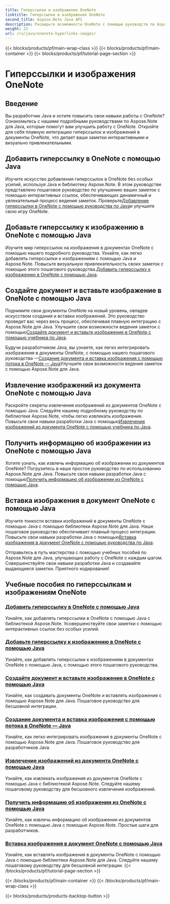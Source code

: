 ```yaml
---
title: Гиперссылки и изображения OneNote
linktitle: Гиперссылки и изображения OneNote
second_title: Aspose.Note Java API
description: Расширьте возможности OneNote с помощью руководств по Aspose.Note для Java. Научитесь добавлять гиперссылки, вставлять изображения и легко извлекать информацию об изображениях с помощью разработки на Java.
weight: 22
url: /ru/java/onenote-hyperlinks-images/
---
```


{{< blocks/products/pf/main-wrap-class >}}
{{< blocks/products/pf/main-container >}}
{{< blocks/products/pf/tutorial-page-section >}}

# Гиперссылки и изображения OneNote


## Введение

Вы разработчик Java и хотите повысить свои навыки работы с OneNote? Ознакомьтесь с нашими подробными руководствами по Aspose.Note для Java, которые помогут вам улучшить работу с OneNote. Откройте для себя плавную интеграцию гиперссылок и изображений в документы OneNote, что делает ваши заметки интерактивными и визуально привлекательными.

## Добавить гиперссылку в OneNote с помощью Java
 Изучите искусство добавления гиперссылок в OneNote без особых усилий, используя Java и библиотеку Aspose.Note. В этом руководстве представлено пошаговое руководство по улучшению ваших заметок с помощью интерактивных ссылок, обеспечивающих динамичный и увлекательный процесс ведения заметок. Проверьте[Добавление гиперссылки в OneNote с помощью руководства по Java](./add-hyperlink/)и улучшите свою игру OneNote.

## Добавьте гиперссылку к изображению в OneNote с помощью Java
 Изучите мир гиперссылок на изображения в документах OneNote с помощью нашего подробного руководства. Узнайте, как легко добавлять гиперссылки к изображениям с помощью Java и Aspose.Note. Повысьте визуальную привлекательность своих заметок с помощью этого пошагового руководства.[Добавить гиперссылку к изображению в OneNote с помощью Java](./add-hyperlink-to-image/).

## Создайте документ и вставьте изображение в OneNote с помощью Java
 Поднимите свои документы OneNote на новый уровень, овладев искусством создания и вставки изображений. Это руководство проведет вас через весь процесс, обеспечивая плавную интеграцию с Aspose.Note для Java. Улучшите свои возможности ведения заметок с помощью[Создайте документ и вставьте изображение в OneNote с помощью учебника по Java](./build-doc-insert-image/).

 Будучи разработчиком Java, вы узнаете, как легко интегрировать изображения в документы OneNote, с помощью нашего пошагового руководства —[Создание документа и вставка изображения с помощью потока в OneNote — Java](./build-doc-insert-image-stream/)Улучшите свои возможности ведения заметок с помощью Aspose.Note для Java.

## Извлечение изображений из документа OneNote с помощью Java
 Раскройте секреты извлечения изображений из документов OneNote с помощью Java. Следуйте нашему подробному руководству по библиотеке Aspose.Note, чтобы легко извлекать изображения. Повысьте свои навыки разработки Java с помощью[Извлечение изображений из документа OneNote с помощью учебника по Java](./extract-images/).

## Получить информацию об изображении из OneNote с помощью Java
 Хотите узнать, как извлечь информацию об изображении из документов OneNote? Погрузитесь в наше простое руководство по использованию Aspose.Note для Java. Повысьте свои навыки разработки Java с помощью[Получить информацию об изображении из OneNote с помощью Java](./get-image-info/).

## Вставка изображения в документ OneNote с помощью Java
 Изучите тонкости вставки изображений в документы OneNote с помощью Java с помощью библиотеки Aspose.Note для Java. Наше пошаговое руководство обеспечивает плавный процесс интеграции. Повысьте свои навыки разработки Java с помощью[Вставка изображения в документ OneNote с помощью руководства по Java](./insert-image/).

Отправьтесь в путь мастерства с помощью учебных пособий по Aspose.Note для Java, улучшающих работу с OneNote с каждым шагом. Совершенствуйте свои навыки разработки Java и создавайте выдающиеся заметки. Приятного кодирования!
## Учебные пособия по гиперссылкам и изображениям OneNote
### [Добавить гиперссылку в OneNote с помощью Java](./add-hyperlink/)
Узнайте, как добавлять гиперссылки в OneNote с помощью Java с библиотекой Aspose.Note. Усовершенствуйте свои заметки с помощью интерактивных ссылок без особых усилий.
### [Добавьте гиперссылку к изображению в OneNote с помощью Java](./add-hyperlink-to-image/)
Узнайте, как добавлять гиперссылки к изображениям в документах OneNote с помощью Java, с помощью этого пошагового руководства.
### [Создайте документ и вставьте изображение в OneNote с помощью Java](./build-doc-insert-image/)
Узнайте, как создавать документы OneNote и вставлять изображения с помощью Aspose.Note для Java. Пошаговое руководство для бесшовной интеграции.
### [Создание документа и вставка изображения с помощью потока в OneNote — Java](./build-doc-insert-image-stream/)
Узнайте, как легко интегрировать изображения в документы OneNote с помощью Aspose.Note для Java. Пошаговое руководство для разработчиков Java.
### [Извлечение изображений из документа OneNote с помощью Java](./extract-images/)
Узнайте, как извлекать изображения из документов OneNote с помощью Java с библиотекой Aspose.Note. Следуйте нашему пошаговому руководству для бесшовного извлечения изображений.
### [Получить информацию об изображении из OneNote с помощью Java](./get-image-info/)
Узнайте, как извлечь информацию об изображении из документов OneNote с помощью Java с помощью Aspose.Note. Простые шаги для разработчиков.
### [Вставка изображения в документ OneNote с помощью Java](./insert-image/)
Узнайте, как вставлять изображения в документы OneNote с помощью Java с помощью библиотеки Aspose.Note для Java. Следуйте нашему пошаговому руководству для бесшовной интеграции.
{{< /blocks/products/pf/tutorial-page-section >}}

{{< /blocks/products/pf/main-container >}}
{{< /blocks/products/pf/main-wrap-class >}}

{{< blocks/products/products-backtop-button >}}
